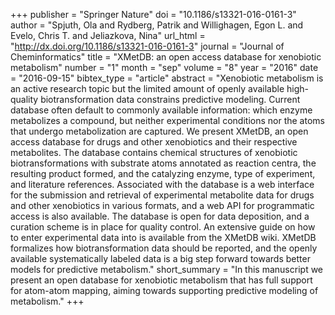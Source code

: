 +++
publisher = "Springer Nature"
doi = "10.1186/s13321-016-0161-3"
author = "Spjuth, Ola and Rydberg, Patrik and Willighagen, Egon L. and Evelo, Chris T. and Jeliazkova, Nina"
url_html = "http://dx.doi.org/10.1186/s13321-016-0161-3"
journal = "Journal of Cheminformatics"
title = "XMetDB: an open access database for xenobiotic metabolism"
number = "1"
month = "sep"
volume = "8"
year = "2016"
date = "2016-09-15"
bibtex_type = "article"
abstract = "Xenobiotic metabolism is an active research topic but the limited amount of openly available high-quality biotransformation data constrains predictive modeling. Current database often default to commonly available information: which enzyme metabolizes a compound, but neither experimental conditions nor the atoms that undergo metabolization are captured. We present XMetDB, an open access database for drugs and other xenobiotics and their respective metabolites. The database contains chemical structures of xenobiotic biotransformations with substrate atoms annotated as reaction centra, the resulting product formed, and the catalyzing enzyme, type of experiment, and literature references. Associated with the database is a web interface for the submission and retrieval of experimental metabolite data for drugs and other xenobiotics in various formats, and a web API for programmatic access is also available. The database is open for data deposition, and a curation scheme is in place for quality control. An extensive guide on how to enter experimental data into is available from the XMetDB wiki. XMetDB formalizes how biotransformation data should be reported, and the openly available systematically labeled data is a big step forward towards better models for predictive metabolism."
short_summary = "In this manuscript we present an open database for xenobiotic metabolism that has full support for atom-atom mapping, aiming towards supporting predictive modeling of metabolism."
+++

